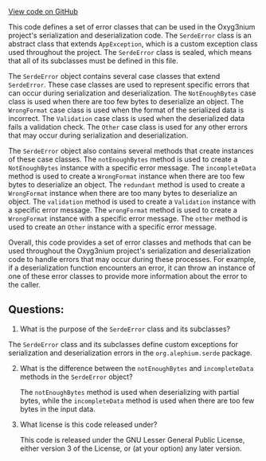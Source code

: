 [View code on GitHub](https://github.com/alephium/alephium/serde/src/main/scala/org/alephium/serde/SerdeError.scala)

This code defines a set of error classes that can be used in the Oxyg3nium project's serialization and deserialization code. The `SerdeError` class is an abstract class that extends `AppException`, which is a custom exception class used throughout the project. The `SerdeError` class is sealed, which means that all of its subclasses must be defined in this file. 

The `SerdeError` object contains several case classes that extend `SerdeError`. These case classes are used to represent specific errors that can occur during serialization and deserialization. The `NotEnoughBytes` case class is used when there are too few bytes to deserialize an object. The `WrongFormat` case class is used when the format of the serialized data is incorrect. The `Validation` case class is used when the deserialized data fails a validation check. The `Other` case class is used for any other errors that may occur during serialization and deserialization.

The `SerdeError` object also contains several methods that create instances of these case classes. The `notEnoughBytes` method is used to create a `NotEnoughBytes` instance with a specific error message. The `incompleteData` method is used to create a `WrongFormat` instance when there are too few bytes to deserialize an object. The `redundant` method is used to create a `WrongFormat` instance when there are too many bytes to deserialize an object. The `validation` method is used to create a `Validation` instance with a specific error message. The `wrongFormat` method is used to create a `WrongFormat` instance with a specific error message. The `other` method is used to create an `Other` instance with a specific error message.

Overall, this code provides a set of error classes and methods that can be used throughout the Oxyg3nium project's serialization and deserialization code to handle errors that may occur during these processes. For example, if a deserialization function encounters an error, it can throw an instance of one of these error classes to provide more information about the error to the caller.
## Questions: 
 1. What is the purpose of the `SerdeError` class and its subclasses?
   
   The `SerdeError` class and its subclasses define custom exceptions for serialization and deserialization errors in the `org.alephium.serde` package.

2. What is the difference between the `notEnoughBytes` and `incompleteData` methods in the `SerdeError` object?
   
   The `notEnoughBytes` method is used when deserializing with partial bytes, while the `incompleteData` method is used when there are too few bytes in the input data.

3. What license is this code released under?
   
   This code is released under the GNU Lesser General Public License, either version 3 of the License, or (at your option) any later version.